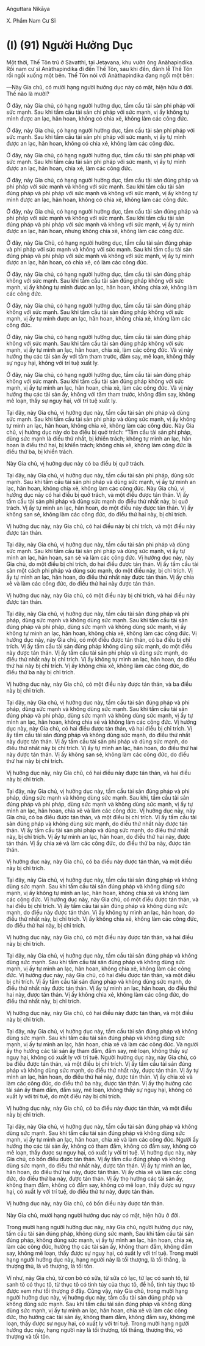 Aṅguttara Nikāya

X. Phẩm Nam Cư Sĩ

# (I) (91) Người Hưởng Dục

Một thời, Thế Tôn trú ở Sàvatthi, tại Jetavana, khu vườn ông Anàhapindika. Rồi nam cư sĩ Anàthapindika đi đến Thế Tôn, sau khi đến, đảnh lễ Thế Tôn rồi ngồi xuống một bên. Thế Tôn nói với Anàthapindika đang ngồi một bên:

—Này Gia chủ, có mười hạng người hưởng dục này có mặt, hiện hữu ở đời. Thế nào là mười?

Ở đây, này Gia chủ, có hạng người hưởng dục, tầm cầu tài sản phi pháp với sức mạnh. Sau khi tầm cầu tài sản chi pháp với sức mạnh, vị ấy không tự mình được an lạc, hân hoan, không có chia xẻ, không làm các công đức.

Ở đây, này Gia chủ, có hạng người hưởng dục, tầm cầu tài sản phi pháp với sức mạnh. Sau khi tầm cầu tài sản phi pháp với sức mạnh, vị ấy tự mình được an lạc, hân hoan, không có chia xẻ, không làm các công đức.

Ở đây, này Gia chủ, có hạng người hưởng dục, tầm cầu tài sản phi pháp với sức mạnh. Sau khi tầm cầu tài sản phi pháp với sức mạnh, vị ấy tự mình được an lạc, hân hoan, chia xẻ, làm các công đức.

Ở đây, này Gia chủ, có hạng người hưởng dục, tầm cầu tài sản đúng pháp và phi pháp với sức mạnh và không với sức mạnh. Sau khi tầm cầu tài sản đúng pháp và phi pháp với sức mạnh và không với sức mạnh, vị ấy không tự mình được an lạc, hân hoan, không có chia xẻ, không làm các công đức.

Ở đây, này Gia chủ, có hạng người hưởng dục, tầm cầu tài sản đúng pháp và phi pháp với sức mạnh và không với sức mạnh. Sau khi tầm cầu tài sản đúng pháp và phi pháp với sức mạnh và không với sức mạnh, vị ấy tự mình được an lạc, hân hoan, nhưng không chia xẻ, không làm các công đức.

Ở đây, này Gia Chủ, có hạng người hưởng dục, tầm cầu tài sản đúng pháp và phi pháp với sức mạnh và không với sức mạnh. Sau khi tầm cầu tài sản đúng pháp và phi pháp với sức mạnh và không với sức mạnh, vị ấy tự mình được an lạc, hân hoan, có chia xẻ, có làm các công đức.

Ở đây, này Gia chủ, có hạng người hưởng dục, tầm cầu tài sản đúng pháp không với sức mạnh. Sau khi tầm cầu tài sản đúng pháp không với sức mạnh, vị ấy không tự mình được an lạc, hân hoan, không chia xẻ, không làm các công đức.

Ở đây, này Gia chủ, có hạng người hưởng dục, tầm cầu tải sản đúng pháp không với sức mạnh. Sau khi tầm cầu tài sản đúng pháp không với sức mạnh, vị ấy tự mình được an lạc, hân hoan, không chia xẻ, không làm các công đức.

Ở đây, này Gia chủ, có hạng người hưởng dục, tầm cầu tài sản đúng pháp không với sức mạnh. Sau khi tầm cầu tài sản đúng pháp không với sức mạnh, vị ấy tự mình an lạc, hân hoan, chia xẻ, làm các công đức. Và vị này hưởng thụ các tài sản ấy với tâm tham trước, đắm say, mê loạn, không thấy sự nguy hại, không với trí tuệ xuất ly.

Ở đây, này Gia chủ, có hạng người hưởng dục, tầm cầu tài sản đúng pháp không với sức mạnh. Sau khi tầm cầu tài sản đúng pháp không với sức mạnh, vị ấy tự mình an lạc, hân hoan, chia xẻ, làm các công đức. Và vị này hưởng thụ các tài sản ấy, không với tâm tham trước, không đắm say, không mê loạn, thấy sự nguy hại, với trí tuệ xuất ly.

Tại đây, này Gia chủ, vị hưởng dục này, tầm cầu tài sản phi pháp và dùng sức mạnh. Sau khi tầm cầu tài sản phi pháp và dùng sức mạnh, vị ấy không tự mình an lạc, hân hoan, không chia xẻ, không làm các công đức. Này Gia chủ, vị hưởng dục này do ba điều bị quở trách: “Tầm cầu tài sản phi pháp, dùng sức mạnh là điều thứ nhất, bị khiển trách; không tự mình an lạc, hân hoan là điều thứ hai, bị khiển trách; không chia xẻ, không làm công đức là điều thứ ba, bị khiển trách.

Này Gia chủ, vị hưởng dục này có ba điều bị quở trách.

Tại đây, này Gia chủ, vị hưởng dục này, tầm cầu tài sản phi pháp, dùng sức mạnh. Sau khi tầm cầu tài sản phi pháp và dùng sức mạnh, vị ấy tự mình an lạc, hân hoan, không chia xẻ, không làm các công đức. Này Gia chủ, vị hưởng dục này có hai điều bị quở trách, và một điều được tán thán. Vị ấy tầm cầu tài sản phi pháp và dùng sức mạnh do điều thứ nhất này, bị quở trách. Vị ấy tự mình an lạc, hân hoan, do một điều này được tán thán. Vị ấy không san sẻ, không làm các công đức, do điều thứ hai này, bị chỉ trích.

Vị hưởng dục này, này Gia chủ, có hai điều này bị chỉ trích, và một điều này được tán thán.

Tại đây, này Gia chủ, vị hưởng dục này, tầm cầu tài sản phi pháp và dùng sức mạnh. Sau khi tầm cầu tài sản phi pháp và dùng sức mạnh, vị ấy tự mình an lạc, hân hoan, san sẻ và làm các công đức. Vị hưởng dục này, này Gia chủ, do một điều bị chỉ trích, do hai điều được tán thán. Vị ấy tầm cầu tài sản một cách phi pháp và dùng sức mạnh, do một điều này, bị chỉ trích. Vị ấy tự mình an lạc, hân hoan, do điều thứ nhất này được tán thán. Vị ấy chia xẻ và làm các công đức, do điều thứ hai này được tán thán.

Vị hưởng dục này, này Gia chủ, có một điều này bị chỉ trích, và hai điều này được tán thán.

Tại đây, này Gia chủ, vị hưởng dục này, tầm cầu tài sản đúng pháp và phi pháp, dùng sức mạnh và không dùng sức mạnh. Sau khi tầm cầu tài sản đúng pháp và phi pháp, dùng sức mạnh và không dùng sức mạnh, vị ấy không tự mình an lạc, hân hoan, không chia xẻ, không làm các công đức. Vị hưởng dục này, này Gia chủ, có một điều được tán thán, có ba điều bị chỉ trích. Vị ấy tầm cầu tài sản đúng pháp không dùng sức mạnh, do một điều này được tán thán. Vị ấy tầm cầu tài sản phi pháp và dùng sức mạnh, do điều thứ nhất này bị chỉ trích. Vị ấy không tự mình an lạc, hân hoan, do điều thứ hai này bị chỉ trích. Vị ấy không chia xẻ, không làm các công đức, do điều thứ ba này bị chỉ trích.

Vị hưởng dục này, này Gia chủ, có một điều này được tán thán, và ba điều này bị chỉ trích.

Tại đây, này Gia chủ, vị hưởng dục này, tầm cầu tài sản đúng pháp và phi pháp, dùng sức mạnh và không dùng sức mạnh. Sau khi tầm cầu tài sản đúng pháp và phi pháp, dùng sức mạnh và không dùng sức mạnh, vị ấy tự mình an lạc, hân hoan, không chia sẻ và không làm các công đức. Vị hưởng dục này, này Gia chủ, có hai điều được tán thán, và hai điều bị chỉ trích. Vị ấy tầm cầu tài sản đúng pháp và không dùng sức mạnh, do điều thứ nhất này được tán thán. Vị ấy tầm cầu tài sản phi pháp và dùng sức mạnh, do điều thứ nhất này bị chỉ trích. Vị ấy tự mình an lạc, hân hoan, do điều thứ hai này được tán thán. Vị ấy không san sẻ, không làm các công đức, do điều thứ hai này bị chỉ trích.

Vị hưởng dục này, này Gia chủ, có hai điều này được tán thán, và hai điều này bị chỉ trích.

Tại đây, này Gia chủ, vị hưởng dục này, tầm cầu tài sản đúng pháp và phi pháp, dùng sức mạnh và không dùng sức mạnh. Sau khi, tầm cầu tài sản đúng pháp và phi pháp, dùng sức mạnh và không dùng sức mạnh, vị ấy tự mình an lạc, hân hoan, chia xẻ và làm các công đức. Vị hưởng dục này, này Gia chủ, có ba điều được tán thán, và một điều bị chỉ trích. Vị ấy tầm cầu tài sản đúng pháp và không dùng sức mạnh, do điều thứ nhất này được tán thán. Vị ấy tầm cầu tài sản phi pháp và dùng sức mạnh, do điều thứ nhất này, bị chỉ trích. Vị ấy tự mình an lạc, hân hoan, do điều thứ hai này, được tán thán. Vị ấy chia xẻ và làm các công đức, do điều thứ ba này, được tán thán.

Vị hưởng dục này, này Gia chủ, có ba điều này được tán thán, và một điều này bị chỉ trích.

Tại đây, này Gia chủ, vị hưởng dục này, tầm cầu tài sản đúng pháp và không dùng sức mạnh. Sau khi tầm cầu tài sản đúng pháp và không dùng sức mạnh, vị ấy không tự mình an lạc, hân hoan, không chia xẻ và không làm các công đức. Vị hưởng dục này, này Gia chủ, có một điều được tán thán, và hai điều bị chỉ trích. Vị ấy tầm cầu tài sản đúng pháp và không dùng sức mạnh, do điều này được tán thán. Vị ấy không tự mình an lạc, hân hoan, do điều thứ nhất này, bị chỉ trích. Vị ấy không chia xẻ, không làm các công đức, do điều thứ hai này, bị chỉ trích.

Vị hưởng dục này, này Gia chủ, có một điều này được tán thán, và hai điều này bị chỉ trích.

Tại đây, này Gia chủ, vị hưởng dục này, tầm cầu tài sản đúng pháp và không dùng sức mạnh. Sau khi tầm cầu tài sản đúng pháp và không dùng sức mạnh, vị ấy tự mình an lạc, hân hoan, không chia xẻ, không làm các công đức. Vị hưởng dục này, này Gia chủ, có hai điều được tán thán, và một điều bị chỉ trích. Vị ấy tầm cầu tài sản đúng pháp và không dùng sức mạnh, do điều thứ nhất này được tán thán. Vị ấy tự mình an lạc, hân hoan, do điều thứ hai này, được tán thán. Vị ấy không chia xẻ, không làm các công đức, do điều thứ nhất này, bị chỉ trích.

Vị hưởng dục này, này Gia chủ, có hai điều này được tán thán, và một điều này bị chỉ trích.

Tại đây, này Gia chủ, vị hưởng dục này, tầm cầu tài sản đúng pháp và không dùng sức mạnh. Sau khi tầm cầu tài sản đúng pháp và không dùng sức mạnh, vị ấy tự mình an lạc, hân hoan, chia xẻ và làm các công đức. Và người ấy thọ hưởng các tài sản ấy tham đắm, đắm say, mê loạn, không thấy sự nguy hại, không có xuất ly với trí tuệ. Người hưởng dục này, này Gia chủ, có ba điều được tán thán, và một điều bị chỉ trích. Vị ấy tầm cầu tài sản đúng pháp và không dùng sức mạnh, do điều thứ nhất này, được tán thán. Vị ấy tự mình an lạc, hân hoan, do điều thứ hai này, được tán thán. Vị ấy chia xẻ và làm các công đức, do điều thứ ba này, được tán thán. Vị ấy thọ hưởng các tài sản ấy tham đắm, đắm say, mê loạn, không thấy sự nguy hại, không có xuất ly với trí tuệ, do một điều này bị chỉ trích.

Vị hưởng dục này, này Gia chủ, có ba điều này được tán thán, và một điều này bị chỉ trích.

Tại đây, này Gia chủ, vị hưởng dục này, tầm cầu tài sản đúng pháp và không dùng sức mạnh. Sau khi tầm cầu tài sản đúng pháp và không dùng sức mạnh, vị ấy tự mình an lạc, hân hoan, chia xẻ và làm các công đức. Người ấy hưởng thọ các tài sản ấy, không có tham đắm, không có đắm say, không có mê loạn, thấy được sự nguy hại, có xuất ly với trí tuệ. Vị hưởng dục này, này Gia chủ, có bốn điều được tán thán. Vị ấy tầm cầu đúng pháp và không dùng sức mạnh, do điều thứ nhất này, được tán thán. Vị ấy tự mình an lạc, hân hoan, do điều thứ hai này, được tán thán. Vị ấy chia xẻ và làm các công đức, do điều thứ ba này, được tán thán. Vị ấy thọ hưởng các tài sản ấy, không tham đắm, không có đắm say, không có mê loạn, thấy được sự nguy hại, có xuất ly với trí tuệ, do điều thứ tư này, được tán thán.

Vị hưởng dục này, này Gia chủ, có bốn điều này được tán thán.

Này Gia chủ, mười hạng người hưởng dục này có mặt, hiện hữu ở đời.

Trong mười hạng người hưởng dục này, này Gia chủ, người hưởng dục này, tầm cầu tài sản đúng pháp, không dùng sức mạnh, Sau khi tầm cầu tài sản đúng pháp, không dùng sức mạnh, vị ấy tự mình an lạc, hân hoan, chia xẻ, làm các công đức, hưởng thọ các tài sản ấy, không tham đắm, không đắm say, không mê loạn, thấy được sự nguy hại, có xuất ly với trí tuệ. Trong mười hạng người hưởng dục này, hạng người này là tối thượng, là tối thắng, là thượng thủ, là vô thượng, là tối tôn.

Ví như, này Gia chủ, từ con bò có sữa, từ sữa có lạc, từ lạc có sanh tô, từ sanh tô có thục tô, từ thục tô có tinh túy của thục tô, đề hồ, tinh túy thục tô được xem như tối thượng ở đây. Cũng vậy, này Gia chủ, trong mười hạng người hưởng dục này, vị hưởng dục này, tầm cầu tài sản đúng pháp và không dùng sức mạnh. Sau khi tầm cầu tài sản đúng pháp và không dùng dùng sức mạnh, vị ấy tự mình an lạc, hân hoan, chia xẻ và làm các công đức, thọ hưởng các tài sản ấy, không tham đắm, không đắm say, không mê loạn, thấy được sự nguy hại, có xuất ly với trí tuệ. Trong mười hạng người hưởng dục này, hạng người này là tối thượng, tối thắng, thượng thủ, vô thượng và tối tôn.

